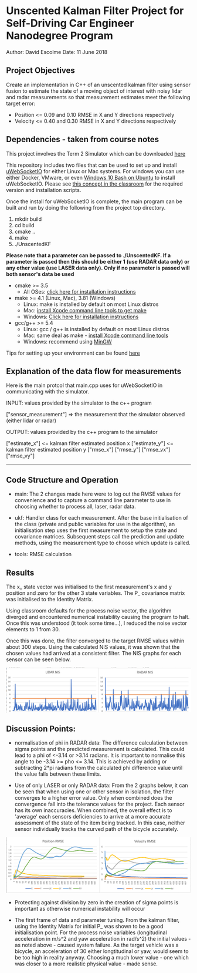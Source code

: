 # Unscented Kalman Filter Project for Self-Driving Car Engineer Nanodegree Program

Author: David Escolme
Date: 11 June 2018

## Project Objectives

Create an implementation in C++ of an unscented kalman filter using sensor fusion to estimate the state of a moving object of interest with noisy lidar and radar measurements so that measurement estimates meet the following target error:
* Position <= 0.09 and 0.10 RMSE in X and Y directions respectively
* Velocity <= 0.40 and 0.30 RMSE in X and Y directions respectively

[//]: # (Image References)

[image1]: NIS.PNG "NIS Values"
[image2]: RMSE.PNG "RMSE Values"

## Dependencies - taken from course notes

This project involves the Term 2 Simulator which can be downloaded [here](https://github.com/udacity/self-driving-car-sim/releases)

This repository includes two files that can be used to set up and install [uWebSocketIO](https://github.com/uWebSockets/uWebSockets) for either Linux or Mac systems. For windows you can use either Docker, VMware, or even [Windows 10 Bash on Ubuntu](https://www.howtogeek.com/249966/how-to-install-and-use-the-linux-bash-shell-on-windows-10/) to install uWebSocketIO. Please see [this concept in the classroom](https://classroom.udacity.com/nanodegrees/nd013/parts/40f38239-66b6-46ec-ae68-03afd8a601c8/modules/0949fca6-b379-42af-a919-ee50aa304e6a/lessons/f758c44c-5e40-4e01-93b5-1a82aa4e044f/concepts/16cf4a78-4fc7-49e1-8621-3450ca938b77) for the required version and installation scripts.

Once the install for uWebSocketIO is complete, the main program can be built and run by doing the following from the project top directory.

1. mkdir build
2. cd build
3. cmake ..
4. make
5. ./UnscentedKF

**Please note that a parameter can be passed to ./UnscentedKF. If a parameter is passed then this should be either 1 (use RADAR data only) or any other value (use LASER data only). Only if no parameter is passed will both sensor's data be used**

* cmake >= 3.5
  * All OSes: [click here for installation instructions](https://cmake.org/install/)
* make >= 4.1 (Linux, Mac), 3.81 (Windows)
  * Linux: make is installed by default on most Linux distros
  * Mac: [install Xcode command line tools to get make](https://developer.apple.com/xcode/features/)
  * Windows: [Click here for installation instructions](http://gnuwin32.sourceforge.net/packages/make.htm)
* gcc/g++ >= 5.4
  * Linux: gcc / g++ is installed by default on most Linux distros
  * Mac: same deal as make - [install Xcode command line tools](https://developer.apple.com/xcode/features/)
  * Windows: recommend using [MinGW](http://www.mingw.org/)

Tips for setting up your environment can be found [here](https://classroom.udacity.com/nanodegrees/nd013/parts/40f38239-66b6-46ec-ae68-03afd8a601c8/modules/0949fca6-b379-42af-a919-ee50aa304e6a/lessons/f758c44c-5e40-4e01-93b5-1a82aa4e044f/concepts/23d376c7-0195-4276-bdf0-e02f1f3c665d)

## Explanation of the data flow for measurements

Here is the main protcol that main.cpp uses for uWebSocketIO in communicating with the simulator.

INPUT: values provided by the simulator to the c++ program

["sensor_measurement"] => the measurement that the simulator observed (either lidar or radar)

OUTPUT: values provided by the c++ program to the simulator

["estimate_x"] <= kalman filter estimated position x
["estimate_y"] <= kalman filter estimated position y
["rmse_x"]
["rmse_y"]
["rmse_vx"]
["rmse_vy"]

---

## Code Structure and Operation

* main: The 2 changes made here were to log out the RMSE values for convenience and to capture a command line parameter to use in choosing whether to process all, laser, radar data.

* ukf: Handler class for each measurement. After the base initialisation of the class (private and public variables for use in the algorithm), an initialisation step uses the first measurement to setup the state and covariance matrices. Subsequent steps call the prediction and update methods, using the measurement type to choose which update is called.

* tools: RMSE calculation

## Results

The x_ state vector was initialised to the first measurement's x and y position and zero for the other 3 state variables. The P_ covariance matrix was initialised to the Identity Matrix.

Using classroom defaults for the process noise vector, the algorithm diverged and encountered numerical instability causing the program to halt. Once this was understood (it took some time...), I reduced the noise vector elements to 1 from 30.

Once this was done, the filter converged to the target RMSE values within about 300 steps. Using the calculated NIS values, it was shown that the chosen values had arrived at a consistent filter. The NIS graphs for each sensor can be seen below.

![alt text][image1]

## Discussion Points:

* normalisation of phi in RADAR data: The difference calculation between sigma points and the predicted measurement is calculated. This could lead to a phi of <-3.14 or >3.14 radians. It is important to normalise this angle to be -3.14 >= pho <= 3.14. This is achieved by adding or subtracting 2*pi radians from the calculated phi difference value until the value falls between these limits.

* Use of only LASER or only RADAR data: From the 2 graphs below, it can be seen that when using one or other sensor in isolation, the filter converges to a higher error value. Only when combined does the convergence fall into the tolerance values for the project. Each sensor has its own inaccuracies. When combined, the overall effect is to 'average' each sensors deficiencies to arrive at a more accurate assessment of the state of the item being tracked. In this case, neither sensor individually tracks the curved path of the bicycle accurately.

![alt text][image2]

* Protecting against division by zero in the creation of sigma points is important as otherwise numerical instability will occur

* The first frame of data and parameter tuning. From the kalman filter, using the Identity Matrix for initial P_ was shown to be a good initialisation point. For the process noise variables (longitudinal acceleration in m/s^2 and yaw acceleration in rad/s^2) the initial values - as noted above - caused system failure. As the target vehicle was a bicycle, an acceleration of 30 either longtitudinal or yaw, would seem to be too high in reality anyway. Choosing a much lower value - one which was closer to a more realistic physical value - made sense.
